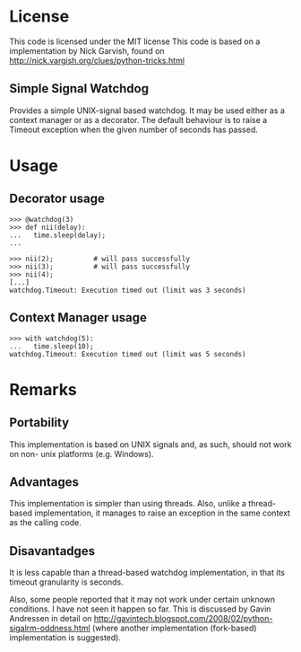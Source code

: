 License
=======
This code is licensed under the MIT license
This code is based on a implementation by Nick Garvish, found on http://nick.vargish.org/clues/python-tricks.html


Simple Signal Watchdog
----------------------

Provides a simple UNIX-signal based watchdog. It may be used either as a context manager
or as a decorator. The default behaviour is to raise a Timeout exception when the
given number of seconds has passed.

Usage
=====

Decorator usage
---------------

	>>> @watchdog(3)
	>>> def nii(delay):
	...   time.sleep(delay);
	...

	>>> nii(2);          # will pass successfully
	>>> nii(3);          # will pass successfully
	>>> nii(4);
	[...]
	watchdog.Timeout: Execution timed out (limit was 3 seconds)

Context Manager usage
---------------------
	>>> with watchdog(5):
	...   time.sleep(10);
	watchdog.Timeout: Execution timed out (limit was 5 seconds)

Remarks
=======

Portability
-----------

This implementation is based on UNIX signals and, as such, should not work on non-
unix platforms (e.g. Windows).

Advantages
----------

This implementation is simpler than using threads. Also, unlike a thread-based
implementation, it manages to raise an exception in the same context as the calling
code.

Disavantadges
-------------
It is less capable than a thread-based watchdog implementation, in that its timeout
granularity is seconds.

Also, some people reported that it may not work under certain unknown conditions.
I have not seen it happen so far. This is discussed by Gavin Andressen in detail on
http://gavintech.blogspot.com/2008/02/python-sigalrm-oddness.html (where another
implementation (fork-based) implementation is suggested).
